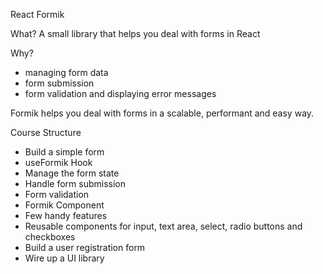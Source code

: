 React Formik

What? A small library that helps you deal with forms in React

Why? 
* managing form data
* form submission
* form validation and displaying error messages

Formik helps you deal with forms in a scalable, performant and easy way.

Course Structure

* Build a simple form
* useFormik Hook
* Manage the form state
* Handle form submission
* Form validation
* Formik Component
* Few handy features
* Reusable components for input, text area, select, radio buttons and checkboxes
* Build a user registration form
* Wire up a UI library